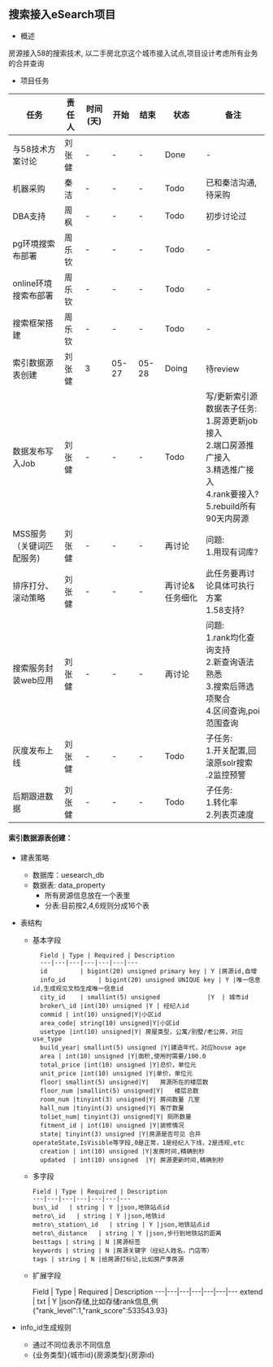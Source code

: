 搜索接入eSearch项目
-

*  概述

  房源接入58的搜索技术, 以二手房北京这个城市接入试点,项目设计考虑所有业务的合并查询

* 项目任务

任务 | 责任人 | 时间(天) | 开始 | 结束 | 状态 | 备注
---|---|---|---|---|---|---
与58技术方案讨论         | 刘张健 | - | - | - | Done | - | -
机器采购         	    	| 秦洁 | - | - | - | Todo | 已和秦洁沟通,待采购
DBA支持         | 周枫 | - | - | - | Todo | 初步讨论过
pg环境搜索布部署         | 周乐钦 | - | - | - | Todo | - |
online环境搜索布部署         | 周乐钦 | - | - | - | Todo | - |
搜索框架搭建         | 周乐钦 | - | - | - | Todo | - |
索引数据源表创建         | 刘张健 | 3 | 05-27 | 05-28 | Doing | 待review
数据发布写入Job         | 刘张健 | - | - | - | Todo |写/更新索引源数据表子任务:<br>1.房源更新job接入<br/>2.端口房源推广接入<br/>3.精选推广接入<br/>4.rank要接入?<br/>5.rebuild所有90天内房源
MSS服务（关键词匹配服务)         | 刘张健 | - | - | - | 再讨论 | 问题:<br/>1.用现有词库?
排序打分、滚动策略         | 刘张健 | - | - | - | 再讨论&任务细化 | 此任务要再讨论具体可执行方案<br/>1.58支持?
搜索服务封装web应用         | 刘张健 | - | - | - | 再讨论 |问题:<br/>1.rank均化查询支持<br/>2.新查询语法熟悉<br/>3.搜索后筛选项聚合<br /> 4.区间查询,poi范围查询
灰度发布上线         | 刘张健 | - | - | - | Todo | 子任务:<br/>1.开关配置,回滚原solr搜索<br/>.2监控预警
后期跟进数据         | 刘张健 | - | - | - | Todo | 子任务:<br/>1.转化率<br/>2.列表页速度



#### 索引数据源表创建：

* 建表策略
   *  数据库：uesearch_db
   *  数据表: data_property
       * 所有房源信息放在一个表里
       * 分表:目前按2,4,6规则分成16个表 

* 表结构
    * 基本字段

			Field | Type | Required | Description
			---|---|---|---|---|---|---
			id         | bigint(20) unsigned primary key | Y |房源id,自增
			info_id         | bigint(20) unsigned UNIQUE key | Y |唯一信息id,生成规见文档生成唯一信息id
			city_id    | smallint(5) unsigned             |Y  | 城市id 
			broker\_id |int(10) unsigned |Y | 经纪人id
			commid | int(10) unsigned|Y|小区id
			area_code| string(10) unsigned|Y|小区id
			usetype |int(10) unsigned|Y| 房屋类型，公寓/别墅/老公房，对应use_type
			build_year| smallint(5) unsigned |Y|建造年代，对应house age
			area | int(10) unsigned |Y|面积,使用时需要/100.0
			total_price |int(10) unsigned |Y|总价，单位元
			unit_price |int(10) unsigned |Y|单价，单位元
			floor| smallint(5) unsigned|Y|   房源所在的楼层数
			floor_num |smallint(5) unsigned|Y|   楼层总数
			room_num |tinyint(3) unsigned|Y| 房间数量 几室
			hall_num |tinyint(3) unsigned|Y| 客厅数量
			toliet_num| tinyint(3) unsigned|Y| 厕所数量
			fitment_id | int(10) unsigned |Y|装修情况 
			state| tinyint(3) unsigned |Y|房源是否可见 合并operateState,IsVisible等字段,0是正常，1是经纪人下线，2是违规,etc
			creation | int(10) unsigned |Y|发房时间,精确到秒
			updated  | int(10) unsigned  |Y| 房源更新时间,精确到秒
			
		
	* 多字段
	
		  Field | Type | Required | Description
		  ---|---|---|---|---|---|---
		  bus\_id   | string | Y |json,地铁站点id
		  metro\_id   | string | Y |json,地铁id
		  metro\_station\_id   | string | Y |json,地铁站点id
		  metro\_distance   | string | Y |json,步行到地铁站的距离 
		  besttags | string | N |房源标签
		  keywords | string | N |房源关键字（经纪人姓名，门店等）
		  tags | string | N |给房源打标记,比如房产季房源

	  
	* 扩展字段
	 
	  Field | Type | Required | Description
	  ---|---|---|---|---|---|---
	  extend   | txt | Y |json存储,比如存储rank信息,例{"rank_level":1,"rank_score":533543.93}

* info_id生成规则
  * 通过不同位表示不同信息
  * {业务类型}{城市id}{房源类型}{房源id}